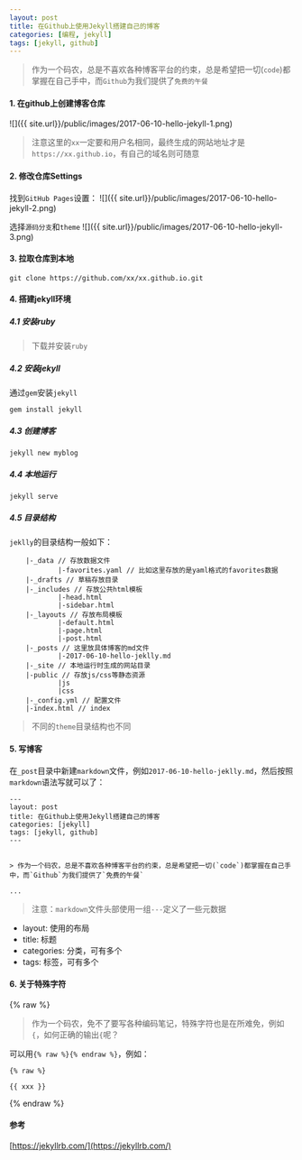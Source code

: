 ```yaml
---
layout: post
title: 在Github上使用Jekyll搭建自己的博客
categories: [编程, jekyll]
tags: [jekyll, github]
---
```



> 作为一个码农，总是不喜欢各种博客平台的约束，总是希望把一切(`code`)都掌握在自己手中，而`Github`为我们提供了`免费的午餐`

#### 1. 在github上创建博客仓库
![]({{ site.url}}/public/images/2017-06-10-hello-jekyll-1.png)

> 注意这里的`xx`一定要和用户名相同，最终生成的网站地址才是`https://xx.github.io`，有自己的域名则可随意

#### 2. 修改仓库Settings

找到`GitHub Pages`设置：
![]({{ site.url}}/public/images/2017-06-10-hello-jekyll-2.png)

选择`源码分支`和`theme`
![]({{ site.url}}/public/images/2017-06-10-hello-jekyll-3.png)

#### 3. 拉取仓库到本地

```
git clone https://github.com/xx/xx.github.io.git
```

#### 4. 搭建jekyll环境

##### 4.1 安装ruby
> 下载并安装`ruby`

##### 4.2 安装jekyll
通过`gem`安装`jekyll`
```
gem install jekyll
```

##### 4.3 创建博客
```
jekyll new myblog
```

##### 4.4 本地运行

```
jekyll serve
```

##### 4.5 目录结构
`jeklly`的目录结构一般如下：
```
    |-_data // 存放数据文件
            |-favorites.yaml // 比如这里存放的是yaml格式的favorites数据
    |-_drafts // 草稿存放目录
    |-_includes // 存放公共html模板
            |-head.html
            |-sidebar.html
    |-_layouts // 存放布局模板
            |-default.html
            |-page.html
            |-post.html
    |-_posts // 这里放具体博客的md文件
            |-2017-06-10-hello-jeklly.md
    |-_site // 本地运行时生成的网站目录
    |-public // 存放js/css等静态资源
            |js
            |css
    |-_config.yml // 配置文件
    |-index.html // index
```

> 不同的`theme`目录结构也不同

#### 5. 写博客
在`_post`目录中新建`markdown`文件，例如`2017-06-10-hello-jeklly.md`，然后按照`markdown`语法写就可以了：

```
---
layout: post
title: 在Github上使用Jekyll搭建自己的博客
categories: [jekyll]
tags: [jekyll, github]
---


> 作为一个码农，总是不喜欢各种博客平台的约束，总是希望把一切(`code`)都掌握在自己手中，而`Github`为我们提供了`免费的午餐`

...

```

> 注意：`markdown`文件头部使用一组`---`定义了一些元数据

* layout: 使用的布局
* title: 标题
* categories: 分类，可有多个
* tags: 标签，可有多个

#### 6. 关于特殊字符

{% raw %}
> 作为一个码农，免不了要写各种编码笔记，特殊字符也是在所难免，例如`{`，如何正确的输出`{`呢？

可以用`{% raw %}{% endraw %}`，例如：

```
{% raw %}
 
{{ xxx }}

```
{% endraw %} 

#### 参考

[https://jekyllrb.com/](https://jekyllrb.com/)